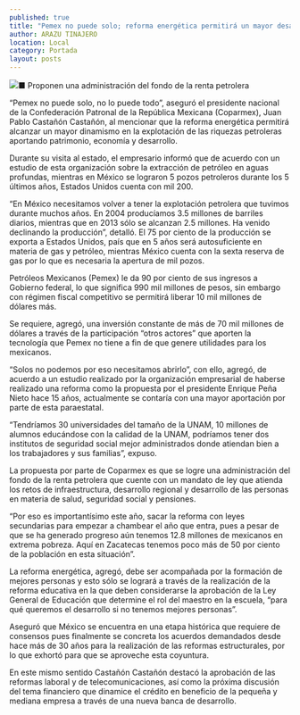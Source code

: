 ```yaml
---
published: true
title: "Pemex no puede solo; reforma energética permitirá un mayor desarrollo: Pablo Castañón"
author: ARAZU TINAJERO
location: Local
category: Portada
layout: posts
---
```


![](http://i.imgur.com/uf35gMWm.jpg)■ Proponen una administración del fondo de la renta petrolera

“Pemex no puede solo, no lo puede todo”, aseguró el presidente nacional de la Confederación Patronal de la República Mexicana (Coparmex), Juan Pablo Castañón Castañón, al mencionar que la reforma energética permitirá alcanzar un mayor dinamismo en la explotación de las riquezas petroleras aportando patrimonio, economía y desarrollo.

Durante su visita al estado, el empresario informó que de acuerdo con un estudio de esta organización sobre la extracción de petróleo en aguas profundas, mientras en México se lograron 5 pozos petroleros durante los 5 últimos años, Estados Unidos cuenta con mil 200.

“En México necesitamos volver a tener la explotación petrolera que tuvimos durante muchos años. En 2004 producíamos 3.5 millones de barriles diarios, mientras que en 2013 sólo se alcanzan 2.5 millones. Ha venido declinando la producción”, detalló.
El 75 por ciento de la producción se exporta a Estados Unidos, país que en 5 años será autosuficiente en materia de gas y petróleo, mientras México cuenta con la sexta reserva de gas por lo que es necesaria la apertura de mil pozos.

Petróleos Mexicanos (Pemex) le da 90 por ciento de sus ingresos a Gobierno federal, lo que significa 990 mil millones de pesos, sin embargo con régimen fiscal competitivo se permitirá liberar 10 mil millones de dólares más.

Se requiere, agregó, una inversión constante de más de 70 mil millones de dólares a través de la participación “otros actores” que aporten la tecnología que Pemex no tiene a fin de que genere utilidades para los mexicanos.

“Solos no podemos por eso necesitamos abrirlo”, con ello, agregó, de acuerdo a un estudio realizado por la organización empresarial de haberse realizado una reforma como la propuesta por el presidente Enrique Peña Nieto hace 15 años, actualmente se contaría con una mayor aportación por parte de esta paraestatal.

“Tendríamos 30 universidades del tamaño de la UNAM, 10 millones de alumnos educándose con la calidad de la UNAM, podríamos tener dos institutos de seguridad social mejor administrados donde atiendan bien a los trabajadores y sus familias”, expuso.

La propuesta por parte de Coparmex es que se logre una administración del fondo de la renta petrolera que cuente con un mandato de ley que atienda los retos de infraestructura, desarrollo regional y desarrollo de las personas en materia de salud, seguridad social y pensiones.

“Por eso es importantísimo este año, sacar la reforma con leyes secundarias para empezar a chambear el año que entra, pues a pesar de que se ha generado progreso aún tenemos 12.8 millones de mexicanos en extrema pobreza. Aquí en Zacatecas tenemos poco más de 50 por ciento de la población en esta situación”.

La reforma energética, agregó, debe ser acompañada por la formación de mejores personas y esto sólo se logrará a través de la realización de la reforma educativa en la que deben considerarse la aprobación de la Ley General de Educación que determine el rol del maestro en la escuela, “para qué queremos el desarrollo si no tenemos mejores personas”.

Aseguró que México se encuentra en una etapa histórica que requiere de consensos pues finalmente se concreta los acuerdos demandados desde hace más de 30 años para la realización de las reformas estructurales, por lo que exhortó para que se aproveche esta coyuntura.

En este mismo sentido Castañón Castañón destacó la aprobación de las reformas laboral y de telecomunicaciones, así como la próxima discusión del tema financiero que dinamice el crédito en beneficio de la pequeña y mediana empresa a través de una nueva banca de desarrollo.
